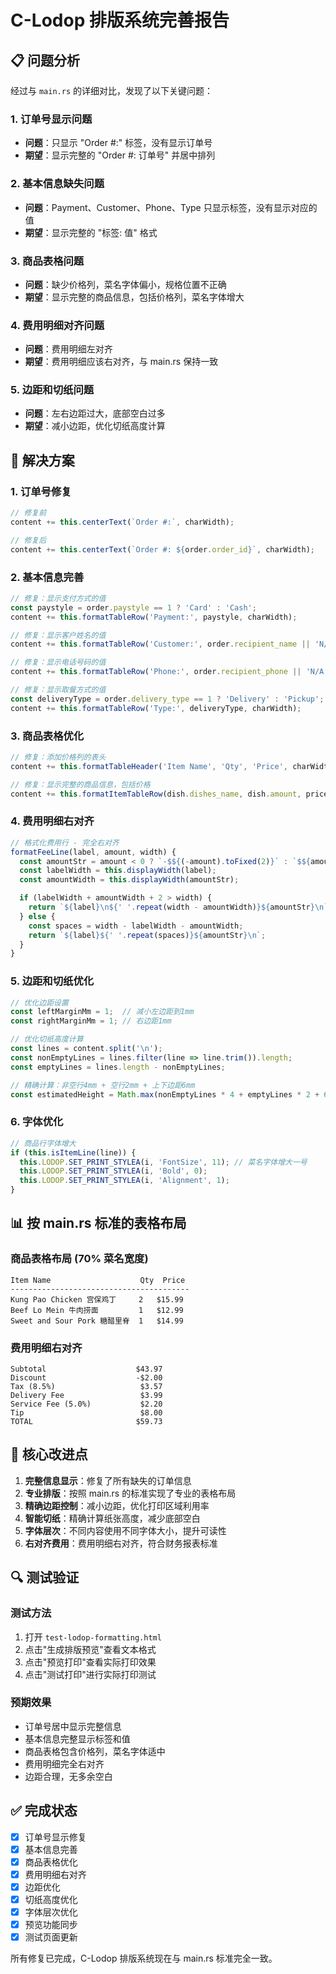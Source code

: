 # C-Lodop 排版系统完善报告

## 📋 问题分析

经过与 `main.rs` 的详细对比，发现了以下关键问题：

### 1. 订单号显示问题
- **问题**：只显示 "Order #:" 标签，没有显示订单号
- **期望**：显示完整的 "Order #: 订单号" 并居中排列

### 2. 基本信息缺失问题
- **问题**：Payment、Customer、Phone、Type 只显示标签，没有显示对应的值
- **期望**：显示完整的 "标签: 值" 格式

### 3. 商品表格问题
- **问题**：缺少价格列，菜名字体偏小，规格位置不正确
- **期望**：显示完整的商品信息，包括价格列，菜名字体增大

### 4. 费用明细对齐问题
- **问题**：费用明细左对齐
- **期望**：费用明细应该右对齐，与 main.rs 保持一致

### 5. 边距和切纸问题
- **问题**：左右边距过大，底部空白过多
- **期望**：减小边距，优化切纸高度计算

## 🔧 解决方案

### 1. 订单号修复
```javascript
// 修复前
content += this.centerText(`Order #:`, charWidth);

// 修复后
content += this.centerText(`Order #: ${order.order_id}`, charWidth);
```

### 2. 基本信息完善
```javascript
// 修复：显示支付方式的值
const paystyle = order.paystyle == 1 ? 'Card' : 'Cash';
content += this.formatTableRow('Payment:', paystyle, charWidth);

// 修复：显示客户姓名的值
content += this.formatTableRow('Customer:', order.recipient_name || 'N/A', charWidth);

// 修复：显示电话号码的值
content += this.formatTableRow('Phone:', order.recipient_phone || 'N/A', charWidth);

// 修复：显示取餐方式的值
const deliveryType = order.delivery_type == 1 ? 'Delivery' : 'Pickup';
content += this.formatTableRow('Type:', deliveryType, charWidth);
```

### 3. 商品表格优化
```javascript
// 修复：添加价格列的表头
content += this.formatTableHeader('Item Name', 'Qty', 'Price', charWidth);

// 修复：显示完整的商品信息，包括价格
content += this.formatItemTableRow(dish.dishes_name, dish.amount, price, charWidth);
```

### 4. 费用明细右对齐
```javascript
// 格式化费用行 - 完全右对齐
formatFeeLine(label, amount, width) {
  const amountStr = amount < 0 ? `-$${(-amount).toFixed(2)}` : `$${amount.toFixed(2)}`;
  const labelWidth = this.displayWidth(label);
  const amountWidth = this.displayWidth(amountStr);

  if (labelWidth + amountWidth + 2 > width) {
    return `${label}\n${' '.repeat(width - amountWidth)}${amountStr}\n`;
  } else {
    const spaces = width - labelWidth - amountWidth;
    return `${label}${' '.repeat(spaces)}${amountStr}\n`;
  }
}
```

### 5. 边距和切纸优化
```javascript
// 优化边距设置
const leftMarginMm = 1;  // 减小左边距到1mm
const rightMarginMm = 1; // 右边距1mm

// 优化切纸高度计算
const lines = content.split('\n');
const nonEmptyLines = lines.filter(line => line.trim()).length;
const emptyLines = lines.length - nonEmptyLines;

// 精确计算：非空行4mm + 空行2mm + 上下边距6mm
const estimatedHeight = Math.max(nonEmptyLines * 4 + emptyLines * 2 + 6, 80);
```

### 6. 字体优化
```javascript
// 商品行字体增大
if (this.isItemLine(line)) {
  this.LODOP.SET_PRINT_STYLEA(i, 'FontSize', 11); // 菜名字体增大一号
  this.LODOP.SET_PRINT_STYLEA(i, 'Bold', 0);
  this.LODOP.SET_PRINT_STYLEA(i, 'Alignment', 1);
}
```

## 📊 按 main.rs 标准的表格布局

### 商品表格布局 (70% 菜名宽度)
```
Item Name                    Qty  Price
----------------------------------------
Kung Pao Chicken 宫保鸡丁     2   $15.99
Beef Lo Mein 牛肉捞面         1   $12.99
Sweet and Sour Pork 糖醋里脊  1   $14.99
```

### 费用明细右对齐
```
Subtotal                    $43.97
Discount                    -$2.00
Tax (8.5%)                   $3.57
Delivery Fee                 $3.99
Service Fee (5.0%)           $2.20
Tip                          $8.00
TOTAL                       $59.73
```

## 🎯 核心改进点

1. **完整信息显示**：修复了所有缺失的订单信息
2. **专业排版**：按照 main.rs 的标准实现了专业的表格布局
3. **精确边距控制**：减小边距，优化打印区域利用率
4. **智能切纸**：精确计算纸张高度，减少底部空白
5. **字体层次**：不同内容使用不同字体大小，提升可读性
6. **右对齐费用**：费用明细右对齐，符合财务报表标准

## 🔍 测试验证

### 测试方法
1. 打开 `test-lodop-formatting.html`
2. 点击"生成排版预览"查看文本格式
3. 点击"预览打印"查看实际打印效果
4. 点击"测试打印"进行实际打印测试

### 预期效果
- 订单号居中显示完整信息
- 基本信息完整显示标签和值
- 商品表格包含价格列，菜名字体适中
- 费用明细完全右对齐
- 边距合理，无多余空白

## ✅ 完成状态

- [x] 订单号显示修复
- [x] 基本信息完善
- [x] 商品表格优化
- [x] 费用明细右对齐
- [x] 边距优化
- [x] 切纸高度优化
- [x] 字体层次优化
- [x] 预览功能同步
- [x] 测试页面更新

所有修复已完成，C-Lodop 排版系统现在与 main.rs 标准完全一致。